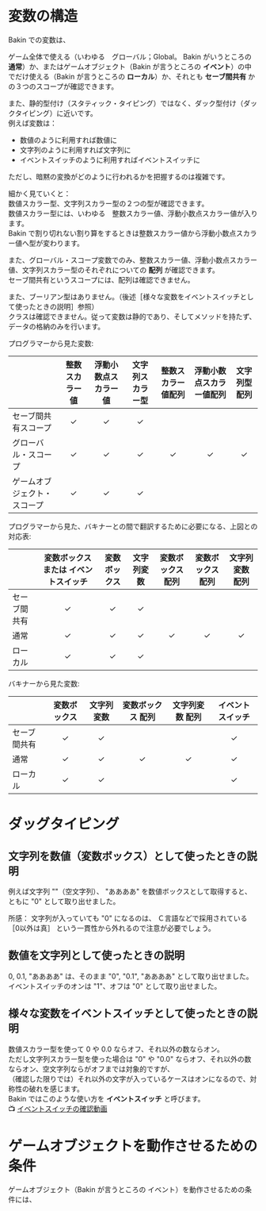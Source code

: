 # 変数の構造

Bakin での変数は、  

ゲーム全体で使える（いわゆる　グローバル；Global。 Bakin がいうところの **通常**）か、またはゲームオブジェクト（Bakin が言うところの **イベント**）の中でだけ使える（Bakin が言うところの **ローカル**）か、それとも **セーブ間共有** かの３つのスコープが確認できます。  

また、静的型付け（スタティック・タイピング）ではなく、ダック型付け（ダックタイピング）に近いです。  
例えば変数は：  

* 数値のように利用すれば数値に
* 文字列のように利用すれば文字列に
* イベントスイッチのように利用すればイベントスイッチに

ただし、暗黙の変換がどのように行われるかを把握するのは複雑です。  

細かく見ていくと：  
数値スカラー型、文字列スカラー型の２つの型が確認できます。  
数値スカラー型には、いわゆる　整数スカラー値、浮動小数点スカラー値が入ります。  
Bakin で割り切れない割り算をするときは整数スカラー値から浮動小数点スカラー値へ型が変わります。  

また、グローバル・スコープ変数でのみ、整数スカラー値、浮動小数点スカラー値、文字列スカラー型のそれぞれについての **配列** が確認できます。  
セーブ間共有というスコープには、配列は確認できません。  

また、ブーリアン型はありません。（後述［様々な変数をイベントスイッチとして使ったときの説明］参照）  
クラスは確認できません。従って変数は静的であり、そしてメソッドを持たず、データの格納のみを行います。  

プログラマーから見た変数:  

|                              | 整数スカラー値 | 浮動小数点スカラー値 | 文字列スカラー型 | 整数スカラー値配列 | 浮動小数点スカラー値配列 | 文字列型配列 |
|------------------------------|:--------------:|:--------------------:|:----------------:|:------------------:|:------------------------:|:------------:|
| セーブ間共有スコープ         |       ✓        |          ✓          |        ✓        |                     |                          |              |
| グローバル・スコープ         |       ✓        |          ✓          |        ✓        |          ✓         |             ✓            |       ✓      |
| ゲームオブジェクト・スコープ |       ✓        |          ✓          |        ✓        |                     |                          |              |

プログラマーから見た、バキナーとの間で翻訳するために必要になる、上図との対応表:  

|                              | 変数ボックス または イベントスイッチ | 変数ボックス         | 文字列変数       | 変数ボックス 配列 | 変数ボックス 配列 | 文字列変数 配列 |
|------------------------------|:------------------------------------:|:--------------------:|:----------------:|:-----------------:|:-----------------:|:---------------:|
| セーブ間共有                 |                   ✓                  |          ✓          |        ✓        |                    |                   |                 |
| 通常                         |                   ✓                  |          ✓          |        ✓        |         ✓          |        ✓         |       ✓        |
| ローカル                     |                   ✓                  |          ✓          |        ✓        |                    |                   |                 |

バキナーから見た変数:  

|                              | 変数ボックス | 文字列変数       | 変数ボックス 配列 | 文字列変数 配列 | イベントスイッチ |
|------------------------------|:------------:|:----------------:|:-----------------:|:---------------:|:----------------:|
| セーブ間共有                 |       ✓      |        ✓        |                   |                 |         ✓        |
| 通常                         |       ✓      |        ✓        |      ✓            |       ✓        |         ✓        |
| ローカル                     |       ✓      |        ✓        |                   |                 |         ✓        |

# ダッグタイピング

## 文字列を数値（変数ボックス）として使ったときの説明

例えば文字列 ""（空文字列）、 "ああああ" を数値ボックスとして取得すると、ともに "0" として取り出せました。  

所感： 文字列が入っていても "0" になるのは、 Ｃ言語などで採用されている ［0以外は真］ という一貫性から外れるので注意が必要でしょう。  


## 数値を文字列として使ったときの説明

0, 0.1, "ああああ" は、そのまま "0", "0.1", "ああああ" として取り出せました。  
イベントスイッチのオンは "1"、オフは "0" として取り出せました。

## 様々な変数をイベントスイッチとして使ったときの説明

数値スカラー型を使って 0 や 0.0 ならオフ、それ以外の数ならオン。  
ただし文字列スカラー型を使った場合は "0" や "0.0" ならオフ、それ以外の数ならオン、空文字列ならがオフまでは対象的ですが、  
（確認した限りでは）それ以外の文字が入っているケースはオンになるので、対称性の破れを感じます。  
Bakin ではこのような使い方を **イベントスイッチ** と呼びます。  
📺 [イベントスイッチの確認動画](https://x.com/muzudho1/status/1860649798468333829)  

# ゲームオブジェクトを動作させるための条件

ゲームオブジェクト（Bakin が言うところの イベント）を動作させるための条件には、